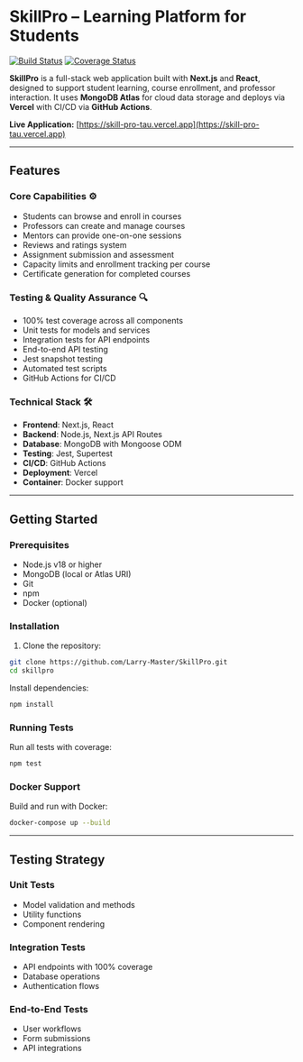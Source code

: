 # SkillPro – Learning Platform for Students

[![Build Status](https://github.com/larry-master/skillpro/actions/workflows/test.yml/badge.svg)](https://github.com/larry-master/skillpro/actions/workflows/test.yml)
[![Coverage Status](https://coveralls.io/repos/github/Larry-Master/SkillPro/badge.svg?branch=main)](https://coveralls.io/github/Larry-Master/SkillPro?branch=main)

**SkillPro** is a full-stack web application built with **Next.js** and **React**, designed to support student learning, course enrollment, and professor interaction. It uses **MongoDB Atlas** for cloud data storage and deploys via **Vercel** with CI/CD via **GitHub Actions**.

**Live Application:** [https://skill-pro-tau.vercel.app](https://skill-pro-tau.vercel.app)

---

## Features

### Core Capabilities ⚙️
- Students can browse and enroll in courses
- Professors can create and manage courses
- Mentors can provide one-on-one sessions
- Reviews and ratings system
- Assignment submission and assessment
- Capacity limits and enrollment tracking per course
- Certificate generation for completed courses

### Testing & Quality Assurance 🔍
- 100% test coverage across all components
- Unit tests for models and services
- Integration tests for API endpoints
- End-to-end API testing
- Jest snapshot testing
- Automated test scripts
- GitHub Actions for CI/CD

### Technical Stack 🛠️
- **Frontend**: Next.js, React
- **Backend**: Node.js, Next.js API Routes
- **Database**: MongoDB with Mongoose ODM
- **Testing**: Jest, Supertest
- **CI/CD**: GitHub Actions
- **Deployment**: Vercel
- **Container**: Docker support

---

## Getting Started

### Prerequisites
- Node.js v18 or higher
- MongoDB (local or Atlas URI)
- Git
- npm
- Docker (optional)

### Installation

1. Clone the repository:
```bash
git clone https://github.com/Larry-Master/SkillPro.git
cd skillpro
```

Install dependencies:
```bash
npm install
```

### Running Tests

Run all tests with coverage:
```bash
npm test
```

### Docker Support

Build and run with Docker:
```bash
docker-compose up --build
```

---
## Testing Strategy

### Unit Tests
- Model validation and methods
- Utility functions
- Component rendering

### Integration Tests
- API endpoints with 100% coverage
- Database operations
- Authentication flows

### End-to-End Tests
- User workflows
- Form submissions
- API integrations



